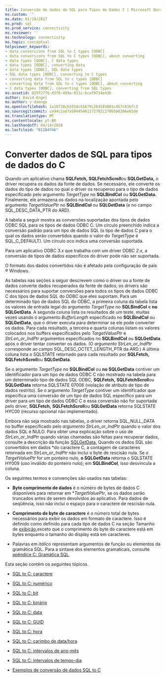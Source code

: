 ```yaml
---
title: Conversão de dados de SQL para Tipos de Dados C | Microsoft Docs
ms.custom: ''
ms.date: 01/19/2017
ms.prod: sql
ms.prod_service: connectivity
ms.reviewer: ''
ms.technology: connectivity
ms.topic: conceptual
helpviewer_keywords:
- data conversions from SQL to C types [ODBC]
- data conversions from SQL to C types [ODBC], about converting
- data types [ODBC], C data types
- data types [ODBC], converting data
- data types [ODBC], SQL data types
- SQL data types [ODBC], converting to C types
- converting data from SQL to c types [ODBC]
- converting data from SQL to c types [ODBC], about converting
- C data types [ODBC], converting from SQL types
ms.assetid: 029727f6-d3f0-499a-911c-bcaf9714e43b
author: David-Engel
ms.author: v-daenge
ms.openlocfilehash: 1a10730cb3910c55679c264583801cd57c83bfc3
ms.sourcegitcommit: ce94c2ad7a50945481172782c270b5b0206e61de
ms.translationtype: MT
ms.contentlocale: pt-BR
ms.lasthandoff: 04/14/2020
ms.locfileid: "81284746"
---
```

# <a name="converting-data-from-sql-to-c-data-types"></a>Converter dados de SQL para tipos de dados do C
Quando um aplicativo chama **SQLFetch,** **SQLFetchScroll**ou **SQLGetData,** o driver recupera os dados da fonte de dados. Se necessário, ele converte os dados do tipo de dados no qual o driver os recuperou para o tipo de dados especificado pelo argumento *TargetType* no **SQLBindCol** ou **SQLGetData.** Finalmente, ele armazena os dados na localização apontada pelo argumento *TargetValuePtr* no **SQLBindCol** ou **SQLGetData** (e no campo SQL_DESC_DATA_PTR do ARD).  
  
 A tabela a seguir mostra as conversões suportadas dos tipos de dados ODBC SQL para os tipos de dados ODBC C. Um círculo preenchido indica a conversão padrão para um tipo de dados SQL (o tipo de dados C para o qual os dados serão convertidos quando o valor do *TargetType* é SQL_C_DEFAULT). Um círculo oco indica uma conversão suportada.  
  
 Para um aplicativo ODBC *3.x* que trabalha com um driver ODBC *2.x,* a conversão de tipos de dados específicos do driver pode não ser suportada.  
  
 O formato dos dados convertidos não é afetado pela configuração de país ® Windows.  
  
 As tabelas nas seções a seguir descrevem como o driver ou a fonte de dados converte dados recuperados da fonte de dados; os drivers são necessários para suportar conversões para todos os tipos de dados ODBC C dos tipos de dados SQL do ODBC que eles suportam. Para um determinado tipo de dados SQL do ODBC, a primeira coluna da tabela lista os valores de entrada legal do argumento *TargetType* no **SQLBindCol** e **no SQLGetData**. A segunda coluna lista os resultados de um teste, muitas vezes usando o argumento *BufferLength* especificado no **SQLBindCol** ou **SQLGetData**, que o driver executa para determinar se ele pode converter os dados. Para cada resultado, a terceira e quarta colunas listam os valores colocados nos buffers especificados pelo *TargetValuePtr* e *StrLen_or_IndPtr* argumentos especificados no **SQLBindCol** ou **SQLGetData** após o driver tentar converter os dados. (O *argumento StrLen_or_IndPtr* corresponde ao campo SQL_DESC_OCTET_LENGTH_PTR da ARD.) A última coluna lista o SQLSTATE retornado para cada resultado por **SQLFetch,** **SQLFetchScroll**ou **SQLGetData**.  
  
 Se o argumento *TargetType* no **SQLBindCol** ou **no SQLGetData** contiver um identificador para um tipo de dados ODBC C não mostrado na tabela para um determinado tipo de dados SQL ODBC, **SQLFetch,** **SQLFetchScroll**ou **SQLGetData** retorna SQLSTATE 07006 (violação de atributo de tipo de dados restrito). Se o argumento *TargetType* contiver um identificador que especifica uma conversão de um tipo de dados SQL específico para um driver para um tipo de dados ODBC C e essa conversão não for suportada pelo driver, **SQLFetch,** **SQLFetchScroll**ou **SQLGetData** retorna SQLSTATE HYC00 (recurso opcional não implementado).  
  
 Embora não seja mostrado nas tabelas, o driver retorna SQL_NULL_DATA no buffer especificado pelo *argumento StrLen_or_IndPtr* quando o valor dos dados SQL é NULO. Para obter uma explicação sobre o uso de *StrLen_or_IndPtr* quando várias chamadas são feitas para recuperar dados, consulte a descrição da função [SQLGetData.](../../../odbc/reference/syntax/sqlgetdata-function.md) Quando os dados SQL são convertidos em dados \*do caractere C, a contagem de caracteres retornada em *StrLen_or_IndPtr* não inclui o byte de rescisão nula. Se *o TargetValuePtr* for um ponteiro nulo, **o SQLGetData** retorna o SQLSTATE HY009 (uso inválido do ponteiro nulo); em **SQLBindCol**, isso desvincula a coluna.  
  
 Os seguintes termos e convenções são usados nas tabelas:  
  
-   **Byte comprimento de dados** é o número de bytes de dados C disponíveis para retornar em **TargetValuePtr*, se os dados serão truncados antes de serem devolvidos ao aplicativo. Para dados de seqüência, isso não inclui o espaço para o caractere de rescisão nula.  
  
-   **Comprimento de byte de caractere** é o número total de bytes necessários para exibir os dados em formato de caractere. Isso é definido como definido para cada tipo de dados C na seção Tamanho de [exibição,](../../../odbc/reference/appendixes/display-size.md)exceto que o comprimento do byte do caractere está em bytes enquanto o tamanho do display está em caracteres.  
  
-   Palavras em *itálico* representam argumentos de função ou elementos da gramática SQL. Para a sintaxe dos elementos gramaticais, consulte [apêndice C: Gramática SQL](../../../odbc/reference/appendixes/appendix-c-sql-grammar.md).  
  
 Esta seção contém os seguintes tópicos.  
  
-   [SQL to C: caractere](../../../odbc/reference/appendixes/sql-to-c-character.md)  
  
-   [SQL to C: numérico](../../../odbc/reference/appendixes/sql-to-c-numeric.md)  
  
-   [SQL to C: bit](../../../odbc/reference/appendixes/sql-to-c-bit.md)  
  
-   [SQL to C: binário](../../../odbc/reference/appendixes/sql-to-c-binary.md)  
  
-   [SQL to C: data](../../../odbc/reference/appendixes/sql-to-c-date.md)  
  
-   [SQL to C: GUID](../../../odbc/reference/appendixes/sql-to-c-guid.md)  
  
-   [SQL to C: hora](../../../odbc/reference/appendixes/sql-to-c-time.md)  
  
-   [SQL to C: carimbo de data/hora](../../../odbc/reference/appendixes/sql-to-c-timestamp.md)  
  
-   [SQL to C: intervalos de ano-mês](../../../odbc/reference/appendixes/sql-to-c-year-month-intervals.md)  
  
-   [SQL to C: intervalos de tempo-dia](../../../odbc/reference/appendixes/sql-to-c-day-time-intervals.md)  
  
-   [Exemplos de conversão de dados SQL to C](../../../odbc/reference/appendixes/sql-to-c-data-conversion-examples.md)
